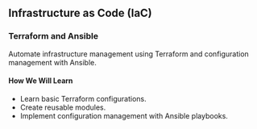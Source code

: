 ## Infrastructure as Code (IaC)

### Terraform and Ansible
Automate infrastructure management using Terraform and configuration management with Ansible.

#### How We Will Learn
- Learn basic Terraform configurations.
- Create reusable modules.
- Implement configuration management with Ansible playbooks.
